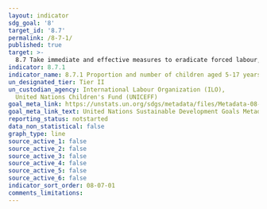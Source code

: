 ```yaml
---
layout: indicator
sdg_goal: '8'
target_id: '8.7'
permalink: /8-7-1/
published: true
target: >-
  8.7 Take immediate and effective measures to eradicate forced labour, end modern slavery and human trafficking and secure the prohibition and elimination of the worst forms of child labour, including recruitment and use of child soldiers, and by 2025 end child labour in all its forms
indicator: 8.7.1
indicator_name: 8.7.1 Proportion and number of children aged 5‑17 years engaged in child labour, by sex and age
un_designated_tier: Tier II
un_custodian_agency: International Labour Organization (ILO),
  United Nations Children's Fund (UNICEFF)
goal_meta_link: https://unstats.un.org/sdgs/metadata/files/Metadata-08-07-01.pdf
goal_meta_link_text: United Nations Sustainable Development Goals Metadata (PDF 297 KB)
reporting_status: notstarted
data_non_statistical: false
graph_type: line
source_active_1: false
source_active_2: false
source_active_3: false
source_active_4: false
source_active_5: false
source_active_6: false
indicator_sort_order: 08-07-01
comments_limitations: 
---
```

